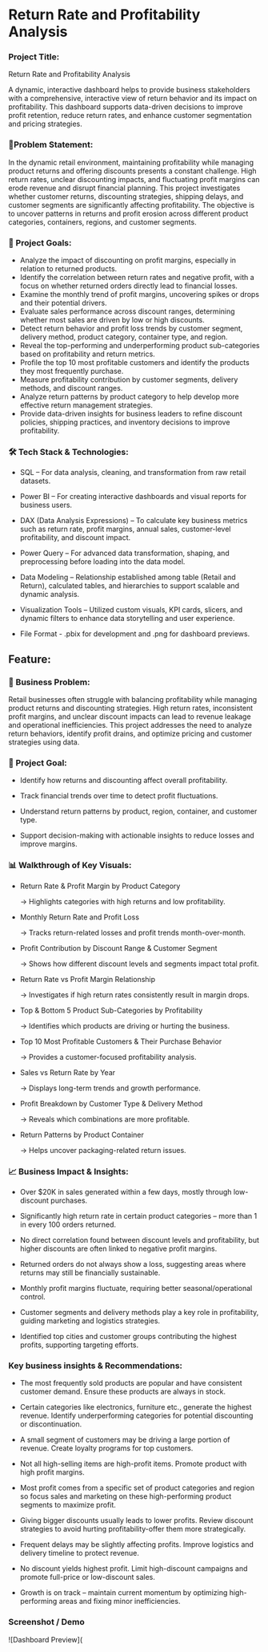 # Return Rate and Profitability Analysis
### Project Title:
Return Rate and Profitability Analysis

A dynamic, interactive dashboard helps to provide business stakeholders with a comprehensive, interactive view of return behavior and its impact on profitability. This dashboard supports data-driven decisions to improve profit retention, reduce return rates, and enhance customer segmentation and pricing strategies.

### 🧩Problem Statement:
In the dynamic retail environment, maintaining profitability while managing product returns and offering discounts presents a constant challenge. High return rates, unclear discounting impacts, and fluctuating profit margins can erode revenue and disrupt financial planning. This project investigates whether customer returns, discounting strategies, shipping delays, and customer segments are significantly affecting profitability. The objective is to uncover patterns in returns and profit erosion across different product categories, containers, regions, and customer segments.

### 🎯 Project Goals:
* Analyze the impact of discounting on profit margins, especially in relation to returned products.
* Identify the correlation between return rates and negative profit, with a focus on whether returned orders directly lead to financial losses.
* Examine the monthly trend of profit margins, uncovering spikes or drops and their potential drivers.
* Evaluate sales performance across discount ranges, determining whether most sales are driven by low or high discounts.
* Detect return behavior and profit loss trends by customer segment, delivery method, product category, container type, and region.
* Reveal the top-performing and underperforming product sub-categories based on profitability and return metrics.
* Profile the top 10 most profitable customers and identify the products they most frequently purchase.
* Measure profitability contribution by customer segments, delivery methods, and discount ranges.
* Analyze return patterns by product category to help develop more effective return management strategies.
* Provide data-driven insights for business leaders to refine discount policies, shipping practices, and inventory decisions to improve profitability.

### 🛠 Tech Stack & Technologies:
* SQL – For data analysis, cleaning, and transformation from raw retail datasets.

* Power BI – For creating interactive dashboards and visual reports for business users.

* DAX (Data Analysis Expressions) – To calculate key business metrics such as return rate, profit margins, annual sales, customer-level profitability, and discount impact.

* Power Query – For advanced data transformation, shaping, and preprocessing before loading into the data model.

* Data Modeling – Relationship established among table (Retail and Return), calculated tables, and hierarchies to support scalable and dynamic analysis.

* Visualization Tools – Utilized custom visuals, KPI cards, slicers, and dynamic filters to enhance data storytelling and user experience.

* File Format - .pbix for development and .png for dashboard previews.

## Feature:
### 🧩 Business Problem:
Retail businesses often struggle with balancing profitability while managing product returns and discounting strategies. High return rates, inconsistent profit margins, and unclear discount impacts can lead to revenue leakage and operational inefficiencies. This project addresses the need to analyze return behaviors, identify profit drains, and optimize pricing and customer strategies using data.

### 🎯 Project Goal:
* Identify how returns and discounting affect overall profitability.

* Track financial trends over time to detect profit fluctuations.

* Understand return patterns by product, region, container, and customer type.

* Support decision-making with actionable insights to reduce losses and improve margins.

### 📊 Walkthrough of Key Visuals:
* Return Rate & Profit Margin by Product Category
  
  → Highlights categories with high returns and low profitability.

* Monthly Return Rate and Profit Loss
  
  → Tracks return-related losses and profit trends month-over-month.

* Profit Contribution by Discount Range & Customer Segment
  
  → Shows how different discount levels and segments impact total profit.

* Return Rate vs Profit Margin Relationship
  
  → Investigates if high return rates consistently result in margin drops.

* Top & Bottom 5 Product Sub-Categories by Profitability
  
  → Identifies which products are driving or hurting the business.

* Top 10 Most Profitable Customers & Their Purchase Behavior
  
  → Provides a customer-focused profitability analysis.

* Sales vs Return Rate by Year
  
  → Displays long-term trends and growth performance.

* Profit Breakdown by Customer Type & Delivery Method
  
  → Reveals which combinations are more profitable.

* Return Patterns by Product Container
  
  → Helps uncover packaging-related return issues.

### 📈 Business Impact & Insights:
* Over $20K in sales generated within a few days, mostly through low-discount purchases.

* Significantly high return rate in certain product categories – more than 1 in every 100 orders returned.

* No direct correlation found between discount levels and profitability, but higher discounts are often linked to negative profit margins.

* Returned orders do not always show a loss, suggesting areas where returns may still be financially sustainable.

* Monthly profit margins fluctuate, requiring better seasonal/operational control.

* Customer segments and delivery methods play a key role in profitability, guiding marketing and logistics strategies.

* Identified top cities and customer groups contributing the highest profits, supporting targeting efforts.

### Key business insights & Recommendations​:
* The most frequently sold products are popular and have consistent customer demand. Ensure these products are always in stock.​

* Certain categories like electronics, furniture etc., generate the highest revenue. Identify underperforming categories for potential discounting or discontinuation.​

* A small segment of customers may be driving a large portion of revenue. Create loyalty programs for top customers.​

* Not all high-selling items are high-profit items. Promote product with high profit margins.​

* Most profit comes from a specific set of product categories and region so focus sales and marketing on these high-performing product segments to maximize profit.​

* Giving bigger discounts usually leads to lower profits. Review discount strategies to avoid hurting profitability-offer them more strategically.​

* Frequent delays may be slightly affecting profits. Improve logistics and delivery timeline to protect revenue.​

* No discount yields highest profit. Limit high-discount campaigns and promote full-price or low-discount sales.​

* Growth is on track – maintain current momentum by optimizing high-performing areas and fixing minor inefficiencies.​

### Screenshot / Demo
![Dashboard Preview](

​


